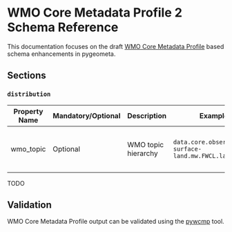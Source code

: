 # WMO Core Metadata Profile 2 Schema Reference

This documentation focuses on the draft [WMO Core Metadata Profile](https://github.com/wmo-im/wcmp2) based schema
enhancements in pygeometa.

## Sections

### `distribution`

Property Name|Mandatory/Optional|Description|Example|Reference
-------------|------------------|-----------|-------|---------:
wmo_topic|Optional|WMO topic hierarchy|`data.core.observations-surface-land.mw.FWCL.landFixed`|WMO Core Metadata Profile, clause 7

TODO

## Validation

WMO Core Metadata Profile output can be validated using the [pywcmp](https://github.com/wmo-im/pywcmp) tool.
